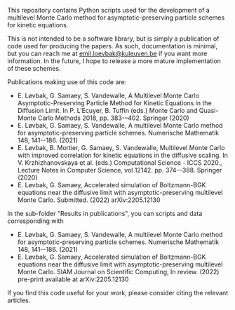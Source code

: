 This repository contains Python scripts used for the development of a multilevel Monte Carlo method for asymptotic-preserving particle schemes for kinetic equations.

This is not intended to be a software library, but is simply a publication of code used for producing the papers. As such, documentation is minimal, but you can reach me at emil.loevbak@kuleuven.be if you want more information. In the future, I hope to release a more mature implementation of these schemes.

Publications making use of this code are:
* E. Løvbak, G. Samaey, S. Vandewalle, A Multilevel Monte Carlo Asymptotic-Preserving Particle Method for Kinetic Equations in the Diffusion Limit. In P. L’Ecuyer, B. Tuffin (eds.) Monte Carlo and Quasi-Monte Carlo Methods 2018, pp. 383-–402. Springer (2020)
* E. Løvbak, G. Samaey, S. Vandewalle, A multilevel Monte Carlo method for asymptotic-preserving particle schemes. Numerische Mathematik 148, 141--186. (2021)  
* E. Løvbak, B. Mortier, G. Samaey, S. Vandewalle, Multilevel Monte Carlo with improved correlation for kinetic equations in the diffusive scaling. In V. Krzhizhanovskaya et al. (eds.) Computational Science - ICCS 2020., Lecture Notes in Computer Science, vol 12142. pp. 374-–388. Springer (2020)
* E. Løvbak, G. Samaey, Accelerated simulation of Boltzmann-BGK equations near the diffusive limit with asymptotic-preserving multilevel Monte Carlo. Submitted. (2022) arXiv:2205.12130

In the sub-folder "Results in publications", you can scripts and data corresponding with 
* E. Løvbak, G. Samaey, S. Vandewalle, A multilevel Monte Carlo method for asymptotic-preserving particle schemes. Numerische Mathematik 148, 141--186. (2021)  
* E. Løvbak, G. Samaey, Accelerated simulation of Boltzmann-BGK equations 
near the diffusive limit with asymptotic-preserving multilevel Monte 
Carlo. SIAM Journal on Scientific Computing, In review. (2022) pre-print available at arXiv:2205.12130
 
If you find this code useful for your work, please consider citing the relevant articles.
